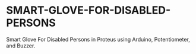 # SMART-GLOVE-FOR-DISABLED-PERSONS
Smart Glove For Disabled Persons in Proteus using Arduino, Potentiometer, and Buzzer. 
